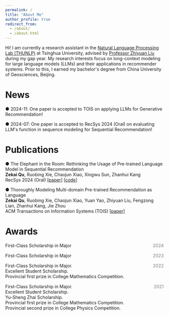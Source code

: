 ```yaml
---
permalink: /
title: "About Me"
author_profile: true
redirect_from: 
  - /about/
  - /about.html
---
```


Hi! I am currently a research assistant in the [Natural Language Processing Lab (THUNLP)](https://nlp.csai.tsinghua.edu.cn/) at Tsinghua University, advised by [Professor Zhiyuan Liu](https://nlp.csai.tsinghua.edu.cn/~lzy/) during my gap year. My research interests focus on long-context modeling for large language models (LLMs) and their applications in recommender systems. Prior to this, I earned my bachelor's degree from China University of Geosciences, Beijing.

News
======
● 2024-11: One paper is accepted to TOIS on applying LLMs for Generative Recommendation! 

● 2024-07: One paper is accepted to RecSys 2024 (Oral) on evaluating LLM's function in sequence modeling for Sequential Recommendation! 

Publications
======
● The Elephant in the Room: Rethinking the Usage of Pre-trained Language Model in Sequential Recommendation               
**Zekai Qu**, Ruobing Xie, Chaojun Xiao, Xingwu Sun, Zhanhui Kang                                                          
RecSys 2024 (Oral) [[paper](https://arxiv.org/pdf/2404.08796)] [[code](https://github.com/777pomingzi/Rethinking-PLM-in-RS)]

● Thoroughly Modeling Multi-domain Pre-trained Recommendation as Language                                                 
**Zekai Qu**, Ruobing Xie, Chaojun Xiao, Yuan Yao, Zhiyuan Liu, Fengzong Lian, Zhanhui Kang, Jie Zhou                         
ACM Transactions on Information Systems (TOIS) [[paper](https://arxiv.org/pdf/2310.13540)]

Awards
======

<div style="display: flex; justify-content: space-between; margin-bottom: 15px;">
    <div>
        First-Class Scholarship in Major
    </div>
    <div style="color: grey;">
        2024
    </div>
</div>


<div style="display: flex; justify-content: space-between; margin-bottom: 15px;">
    <div>
        First-Class Scholarship in Major
    </div>
    <div style="color: grey;">
        2023
    </div>
</div>


<div style="display: flex; justify-content: space-between; margin-bottom: 15px;">
    <div>
        First-Class Scholarship in Major.<br> 
        Excellent Student Scholarship.<br>
        Provincial first prize in College Mathematics Competition.
    </div>
    <div style="color: grey;">
        2022
    </div>
</div>
                                                                                      


<div style="display: flex; justify-content: space-between; margin-bottom: 15px;">
    <div>
        First-Class Scholarship in Major.<br> 
        Excellent Student Scholarship.<br>                                                                                               Yu-Sheng Zhai Scholarship.<br>                                                                                           
        Provincial first prize in College Mathematics Competition.<br>                                                          
        Provincial second prize in College Physics Competition.
    </div>
    <div style="color: grey;">
        2021
    </div>
</div>


